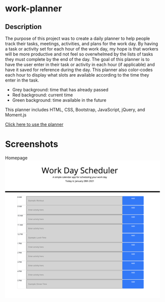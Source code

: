 # work-planner


## Description
The purpose of this project was to create a daily planner to help people track their tasks, meetings, activities, and plans for the work day. By having a task or activity set for each hour of the work day, my hope is that workers will be more productive and not feel so overwhelmed by the lists of tasks they must complete by the end of the day. The goal of this planner is to have the user enter in their task or activity in each hour (if applicable) and have it saved for reference during the day. This planner also color-codes each hour to display what slots are available according to the time they enter in the task.

* Grey background: time that has already passed
* Red background: current time
* Green background: time available in the future

This planner includes HTML, CSS, Bootstrap, JavaScript, jQuery, and Moment.js 

[Click here to use the planner](https://maria-lara.github.io/work-planner/)

# Screenshots
Homepage ![screenshot of homepage](https://github.com/maria-lara/work-planner/blob/main/assets/Screen%20Shot%202021-01-28%20at%208.39.02%20PM.png)
